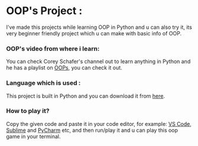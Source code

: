 # OOP's Project :
I've made this projects while learning OOP in Python and u can also try it, its very beginner friendly project which u can make with basic info of OOP.

### OOP's video from where i learn:
You can check Corey Schafer's channel out to learn anything in Python and he has a playlist on [OOPs](https://www.youtube.com/watch?v=ZDa-Z5JzLYM&list=PL-osiE80TeTsqhIuOqKhwlXsIBIdSeYtc&index=1), you can check it out.

### Language which is used :
This project is built in Python and you can download it from [here](https://www.python.org/downloads/).

### How to play it?
Copy the given code and paste it in your code editor, for example: [VS Code](https://code.visualstudio.com/), [Sublime](https://www.sublimetext.com/) and [PyCharm](https://www.jetbrains.com/pycharm/) etc, and then run/play it and u can play this oop game in your terminal. 
